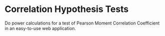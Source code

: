 # Correlation Hypothesis Tests
Do power calculations for a test of Pearson Moment Correlation Coefficient in an easy-to-use web application.
